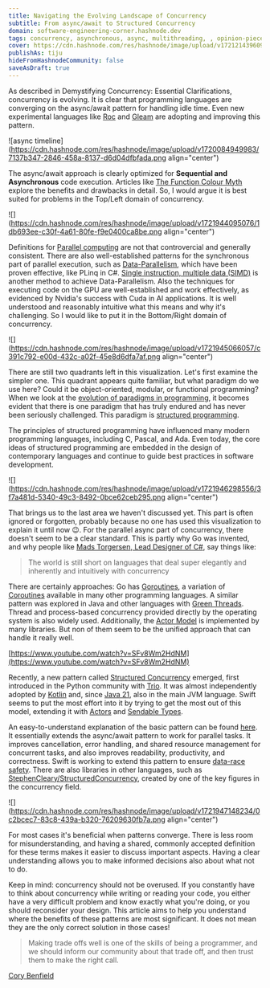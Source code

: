 ```yaml
---
title: Navigating the Evolving Landscape of Concurrency
subtitle: From async/await to Structured Concurrency
domain: software-engineering-corner.hashnode.dev
tags: concurrency, asynchronous, async, multithreading, , opinion-pieces, programming, developer, learning, general-advice, software-development, programming-tips, software-engineering, computer-science
cover: https://cdn.hashnode.com/res/hashnode/image/upload/v1721214396092/931726f8-75c0-4f90-b985-2cfdc637c11c.jpeg
publishAs: tiju
hideFromHashnodeCommunity: false
saveAsDraft: true
--- 
```


As described in Demystifying Concurrency: Essential Clarifications, concurrency is evolving. It is clear that programming languages are converging on the async/await pattern for handling idle time. Even new experimental languages like [Roc](https://www.roc-lang.org/tutorial#the-!-suffix) and [Gleam](https://hexdocs.pm/gleam_otp/gleam/otp/task.html#await) are adopting and improving this pattern.

![async timeline](https://cdn.hashnode.com/res/hashnode/image/upload/v1720084949983/7137b347-2846-458a-8137-d6d04dfbfada.png align="center")

The async/await approach is clearly optimized for **Sequential and Asynchronous** code execution. Articles like [The Function Colour Myth](https://lukasa.co.uk/2016/07/The_Function_Colour_Myth/) explore the benefits and drawbacks in detail. So, I would argue it is best suited for problems in the Top/Left domain of concurrency.

![](https://cdn.hashnode.com/res/hashnode/image/upload/v1721944095076/1db693ee-c30f-4a61-80fe-f9e0400ca8be.png align="center")

Definitions for [Parallel computing](https://en.wikipedia.org/wiki/Parallel_computing) are not that controvercial and generally consistent. There are also well-established patterns for the synchronous part of parallel execution, such as [Data-Parallelism](https://en.wikipedia.org/wiki/Data_parallelism), which have been proven effective, like PLinq in C#. [Single instruction, multiple data (SIMD)](https://en.wikipedia.org/wiki/Single_instruction,_multiple_data) is another method to achieve Data-Parallelism. Also the techniques for executing code on the GPU are well-established and work effectively, as evidenced by Nvidia's success with Cuda in AI applications. It is well understood and reasonably intuitive what this means and why it's challenging. So I would like to put it in the Bottom/Right domain of concurrency.

![](https://cdn.hashnode.com/res/hashnode/image/upload/v1721945066057/c391c792-e00d-432c-a02f-45e8d6dfa7af.png align="center")

There are still two quadrants left in this visualization. Let's first examine the simpler one. This quadrant appears quite familiar, but what paradigm do we use here? Could it be object-oriented, modular, or functional programming? When we look at the [evolution of paradigms in programming](https://youtu.be/6YbK8o9rZfI?si=jQ1obPkk7b2Kfovn&t=2873), it becomes evident that there is one paradigm that has truly endured and has never been seriously challenged. This paradigm is [structured programming](https://en.wikipedia.org/wiki/Structured_programming).

The principles of structured programming have influenced many modern programming languages, including C, Pascal, and Ada. Even today, the core ideas of structured programming are embedded in the design of contemporary languages and continue to guide best practices in software development.

![](https://cdn.hashnode.com/res/hashnode/image/upload/v1721946298556/3f7a481d-5340-49c3-8492-0bce62ceb295.png align="center")

That brings us to the last area we haven't discussed yet. This part is often ignored or forgotten, probably because no one has used this visualization to explain it until now 😉. For the parallel async part of concurrency, there doesn't seem to be a clear standard. This is partly why Go was invented, and why people like [Mads Torgersen, Lead Designer of C#](https://www.youtube.com/watch?v=Nuw3afaXLUc&t=4402s), say things like:

> The world is still short on languages that deal super elegantly and inherently and intuitively with concurrency

There are certainly approaches: Go has [Goroutines](https://golangdocs.com/goroutines-in-golang), a variation of [Coroutines](https://en.wikipedia.org/wiki/Coroutine) available in many other programming languages. A similar pattern was explored in Java and other languages with [Green Threads](https://en.wikipedia.org/wiki/Green_thread). Thread and process-based concurrency provided directly by the operating system is also widely used. Additionally, the [Actor Model](https://en.wikipedia.org/wiki/Actor_model) is implemented by many libraries. But non of them seem to be the unified approach that can handle it really well.

[https://www.youtube.com/watch?v=SFv8Wm2HdNM](https://www.youtube.com/watch?v=SFv8Wm2HdNM)

Recently, a new pattern called [Structured Concurrency](https://en.wikipedia.org/wiki/Structured_concurrency) emerged, first introduced in the Python community with [Trio](https://github.com/python-trio/trio). It was almost independently adopted by [Kotlin](https://kotlinlang.org/docs/coroutines-basics.html#structured-concurrency) and, since [Java 21](https://docs.oracle.com/en/java/javase/21/core/structured-concurrency.html#GUID-AA992944-AABA-4CBC-8039-DE5E17DE86DB), also in the main JVM language. Swift seems to put the most effort into it by trying to get the most out of this model, extending it with [Actors](https://docs.swift.org/swift-book/documentation/the-swift-programming-language/concurrency/#Actors) and [Sendable Types](https://docs.swift.org/swift-book/documentation/the-swift-programming-language/concurrency/#Sendable-Types).

An easy-to-understand explanation of the basic pattern can be found [here](https://steven-giesel.com/blogPost/59e57336-7c73-472f-a781-b0b79f0d47ad). It essentially extends the async/await pattern to work for parallel tasks. It improves cancellation, error handling, and shared resource management for concurrent tasks, and also improves readability, productivity, and correctness. Swift is working to extend this pattern to ensure [data-race safety](https://www.swift.org/documentation/concurrency/). There are also libraries in other languages, such as [StephenCleary/StructuredConcurrency](https://github.com/StephenCleary/StructuredConcurrency), created by one of the key figures in the concurrency field.

![](https://cdn.hashnode.com/res/hashnode/image/upload/v1721947148234/0c2bcec7-83c8-439a-b320-76209630fb7a.png align="center")

For most cases it's beneficial when patterns converge. There is less room for misunderstanding, and having a shared, commonly accepted definition for these terms makes it easier to discuss important aspects. Having a clear understanding allows you to make informed decisions also about what not to do.

Keep in mind: concurrency should not be overused. If you constantly have to think about concurrency while writing or reading your code, you either have a very difficult problem and know exactly what you're doing, or you should reconsider your design. This article aims to help you understand where the benefits of these patterns are most significant. It does not mean they are the only correct solution in those cases!

> Making trade offs well is one of the skills of being a programmer, and we should inform our community about that trade off, and then trust them to make the right call.

[Cory Benfield](https://lukasa.co.uk/2016/07/The_Function_Colour_Myth/)
